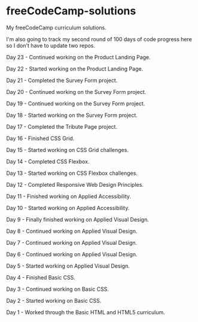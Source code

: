 # freeCodeCamp-solutions
My freeCodeCamp curriculum solutions.

I'm also going to track my second round of 100 days of code progress here so I don't have to update two repos.

Day 23 - Continued working on the Product Landing Page.

Day 22 - Started working on the Product Landing Page.

Day 21 - Completed the Survey Form project.

Day 20 - Continued working on the Survey Form project.

Day 19 - Continued working on the Survey Form project.

Day 18 - Started working on the Survey Form project.

Day 17 - Completed the Tribute Page project.

Day 16 - Finished CSS Grid.

Day 15 - Started working on CSS Grid challenges.

Day 14 - Completed CSS Flexbox.

Day 13 - Started working on CSS Flexbox challenges.

Day 12 - Completed Responsive Web Design Principles.

Day 11 - Finished working on Applied Accessibility.

Day 10 - Started working on Applied Accessibility.

Day 9 - Finally finished working on Applied Visual Design.

Day 8 - Continued working on Applied Visual Design. 

Day 7 - Continued working on Applied Visual Design. 

Day 6 - Continued working on Applied Visual Design.

Day 5 - Started working on Applied Visual Design.

Day 4 - Finished Basic CSS.

Day 3 - Continued working on Basic CSS.

Day 2 - Started working on Basic CSS.

Day 1 - Worked through the Basic HTML and HTML5 curriculum.